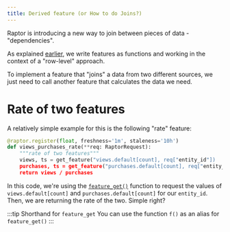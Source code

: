 ```yaml
---
title: Derived feature (or How to do Joins?)
---
```


Raptor is introducing a new way to join between pieces of data - "dependencies".

As explained [earlier](./1-basics.md), we write features as functions and working in the context of a "row-level"
approach.

To implement a feature that "joins" a data from two different sources, we just need to call another feature that
calculates the data we need.

# Rate of two features

A relatively simple example for this is the following "rate" feature:

```python showLineNumbers
@raptor.register(float, freshness='1m', staleness='10h')
def views_purchases_rate(**req: RaptorRequest):
    """rate of two features"""
    views, ts = get_feature("views.default[count], req["entity_id"])
    purchases, ts = get_feature("purchases.default[count], req["entity_id"])
    return views / purchases
```

In this code, we're using the [`feature_get()`](/docs/reference/pyexp/raptor-built-ins#get-feature) function to request
the values of `views.default[count]` and `purchases.default[count]` for our `entity_id`. Then, we are returning the rate
of the two. Simple right?

:::tip Shorthand for `feature_get`
You can use the function `f()` as an alias for `feature_get()`
:::

